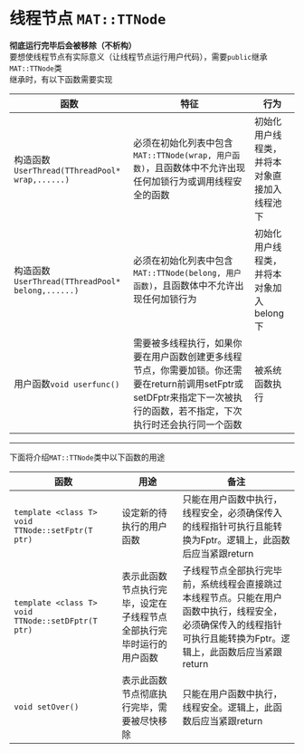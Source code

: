 # 线程节点 `MAT::TTNode`  
**彻底运行完毕后会被移除（不析构）**  
要想使线程节点有实际意义（让线程节点运行用户代码），需要`public`继承`MAT::TTNode`类  
继承时，有以下函数需要实现  

| 函数 | 特征 | 行为  
|---|---|---
| 构造函数`UserThread(TThreadPool* wrap,......)` | 必须在初始化列表中包含`MAT::TTNode(wrap, 用户函数)`，且函数体中不允许出现任何加锁行为或调用线程安全的函数 | 初始化用户线程类，并将本对象直接加入线程池下
| 构造函数`UserThread(TThreadPool* belong,......)` | 必须在初始化列表中包含`MAT::TTNode(belong, 用户函数)`，且函数体中不允许出现任何加锁行为 | 初始化用户线程类，并将本对象加入belong下
| 用户函数`void userfunc()` | 需要被多线程执行，如果你要在用户函数创建更多线程节点，你需要加锁。你还需要在return前调用setFptr或setDFptr来指定下一次被执行的函数，若不指定，下次执行时还会执行同一个函数 | 被系统函数执行 
----- 

下面将介绍`MAT::TTNode`类中以下函数的用途  
  
|函数 | 用途 | 备注  
|---|---|---
|`template <class T> void TTNode::setFptr(T ptr)`| 设定新的待执行的用户函数 | 只能在用户函数中执行，线程安全，必须确保传入的线程指针可执行且能转换为Fptr。逻辑上，此函数后应当紧跟return
|`template <class T> void TTNode::setDFptr(T ptr)`|表示此函数节点执行完毕，设定在子线程节点全部执行完毕时运行的用户函数 | 子线程节点全部执行完毕前，系统线程会直接跳过本线程节点。只能在用户函数中执行，线程安全，必须确保传入的线程指针可执行且能转换为Fptr。逻辑上，此函数后应当紧跟return
|`void setOver()` | 表示此函数节点彻底执行完毕，需要被尽快移除 | 只能在用户函数中执行，线程安全。逻辑上，此函数后应当紧跟return